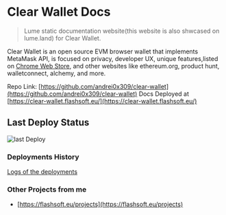# Clear Wallet Docs

> Lume static documentation website(this website is also shwcased on lume.land) for Clear Wallet.

Clear Wallet is an open source EVM browser wallet that implements MetaMask API, is focused on privacy, developer UX, unique features,listed on [Chrome Web Store](https://chromewebstore.google.com/detail/clear-evm-wallet-clw/djlahdpfkflehaepgohnnodmaajabdlg), and other websites like ethereum.org, product hunt, walletconnect, alchemy, and more.

Repo Link: [https://github.com/andrei0x309/clear-wallet](https://github.com/andrei0x309/clear-wallet)
Docs Deployed at [https://clear-wallet.flashsoft.eu/](https://clear-wallet.flashsoft.eu/)

## Last Deploy Status

![last Deploy](https://github.com/andrei0x309/docs-clear-wallet/actions/workflows/deploy.yml/badge.svg)

### Deployments History

[Logs of the deployments](./schedule.log)

### Other Projects from me

- [https://flashsoft.eu/projects](https://flashsoft.eu/projects)

